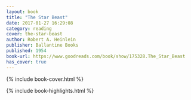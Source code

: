 ```yaml
---
layout: book
title: "The Star Beast"
date: 2017-01-27 16:29:08
category: reading
cover: the-star-beast
author: Robert A. Heinlein
publisher: Ballantine Books
published: 1954
book-url: https://www.goodreads.com/book/show/175328.The_Star_Beast
has_cover: true
---
```

{% include book-cover.html %}


{% include book-highlights.html %}
